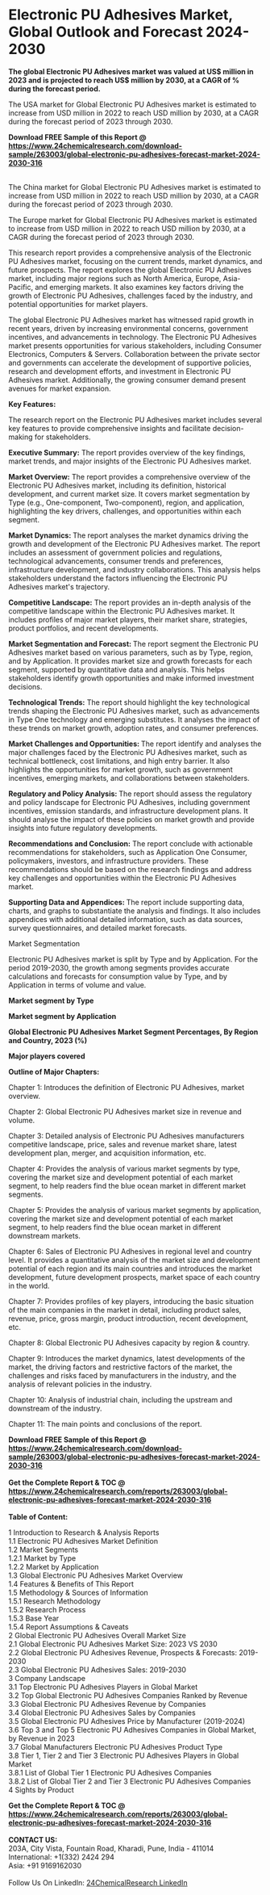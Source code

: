 <h1>Electronic PU Adhesives Market, Global Outlook and Forecast 2024-2030</h1><p><strong>The global Electronic PU Adhesives market was valued at US$ million in 2023 and is projected to reach US$ million by 2030, at a CAGR of % during the forecast period.</strong></p><p>
</p><p>The USA market for Global Electronic PU Adhesives market is estimated to increase from USD million in 2022 to reach USD million by 2030, at a CAGR during the forecast period of 2023 through 2030.</p><div><b>Download FREE Sample of this Report @ 
            <a href="https://www.24chemicalresearch.com/download-sample/263003/global-electronic-pu-adhesives-forecast-market-2024-2030-316">
            https://www.24chemicalresearch.com/download-sample/263003/global-electronic-pu-adhesives-forecast-market-2024-2030-316</a></b></div><br><p>
</p><p>The China market for Global Electronic PU Adhesives market is estimated to increase from USD million in 2022 to reach USD million by 2030, at a CAGR during the forecast period of 2023 through 2030.</p><p>
</p><p>The Europe market for Global Electronic PU Adhesives market is estimated to increase from USD million in 2022 to reach USD million by 2030, at a CAGR during the forecast period of 2023 through 2030.</p><p>
</p><p>This research report provides a comprehensive analysis of the Electronic PU Adhesives market, focusing on the current trends, market dynamics, and future prospects. The report explores the global Electronic PU Adhesives market, including major regions such as North America, Europe, Asia-Pacific, and emerging markets. It also examines key factors driving the growth of Electronic PU Adhesives, challenges faced by the industry, and potential opportunities for market players.</p><p>
The global Electronic PU Adhesives market has witnessed rapid growth in recent years, driven by increasing environmental concerns, government incentives, and advancements in technology. The Electronic PU Adhesives market presents opportunities for various stakeholders, including Consumer Electronics, Computers &amp; Servers. Collaboration between the private sector and governments can accelerate the development of supportive policies, research and development efforts, and investment in Electronic PU Adhesives market. Additionally, the growing consumer demand present avenues for market expansion.</p><p>
<strong>Key Features:</strong></p><p>
The research report on the Electronic PU Adhesives market includes several key features to provide comprehensive insights and facilitate decision-making for stakeholders.</p><p>
<strong>Executive Summary:</strong> The report provides overview of the key findings, market trends, and major insights of the Electronic PU Adhesives market.</p><p>
<strong>Market Overview:</strong> The report provides a comprehensive overview of the Electronic PU Adhesives market, including its definition, historical development, and current market size. It covers market segmentation by Type (e.g., One-component, Two-component), region, and application, highlighting the key drivers, challenges, and opportunities within each segment.</p><p>
<strong>Market Dynamics: </strong>The report analyses the market dynamics driving the growth and development of the Electronic PU Adhesives market. The report includes an assessment of government policies and regulations, technological advancements, consumer trends and preferences, infrastructure development, and industry collaborations. This analysis helps stakeholders understand the factors influencing the Electronic PU Adhesives market's trajectory.</p><p>
<strong>Competitive Landscape:</strong> The report provides an in-depth analysis of the competitive landscape within the Electronic PU Adhesives market. It includes profiles of major market players, their market share, strategies, product portfolios, and recent developments.</p><p>
<strong>Market Segmentation and Forecast: </strong>The report segment the Electronic PU Adhesives market based on various parameters, such as by Type, region, and by Application. It provides market size and growth forecasts for each segment, supported by quantitative data and analysis. This helps stakeholders identify growth opportunities and make informed investment decisions.</p><p>
<strong>Technological Trends:</strong> The report should highlight the key technological trends shaping the Electronic PU Adhesives market, such as advancements in Type One technology and emerging substitutes. It analyses the impact of these trends on market growth, adoption rates, and consumer preferences.</p><p>
<strong>Market Challenges and Opportunities: </strong>The report identify and analyses the major challenges faced by the Electronic PU Adhesives market, such as technical bottleneck, cost limitations, and high entry barrier. It also highlights the opportunities for market growth, such as government incentives, emerging markets, and collaborations between stakeholders.</p><p>
<strong>Regulatory and Policy Analysis: </strong>The report should assess the regulatory and policy landscape for Electronic PU Adhesives, including government incentives, emission standards, and infrastructure development plans. It should analyse the impact of these policies on market growth and provide insights into future regulatory developments.</p><p>
<strong>Recommendations and Conclusion:</strong> The report conclude with actionable recommendations for stakeholders, such as Application One Consumer, policymakers, investors, and infrastructure providers. These recommendations should be based on the research findings and address key challenges and opportunities within the Electronic PU Adhesives market.</p><p>
<strong>Supporting Data and Appendices: </strong>The report include supporting data, charts, and graphs to substantiate the analysis and findings. It also includes appendices with additional detailed information, such as data sources, survey questionnaires, and detailed market forecasts.</p><p>
Market Segmentation</p><p>
Electronic PU Adhesives market is split by Type and by Application. For the period 2019-2030, the growth among segments provides accurate calculations and forecasts for consumption value by Type, and by Application in terms of volume and value.</p><p>
<strong>Market segment by Type</strong></p><p>
</p><p>
</p><p><strong>Market segment by Application</strong></p><p>
</p><p>
</p><p><strong>Global Electronic PU Adhesives Market Segment Percentages, By Region and Country, 2023 (%)</strong></p><p>
</p><p>
</p><p></p><p>
</p><p><strong>Major players covered</strong></p><p>
</p><p>
</p><p><strong>Outline of Major Chapters:</strong></p><p>
Chapter 1: Introduces the definition of Electronic PU Adhesives, market overview.</p><p>
Chapter 2: Global Electronic PU Adhesives market size in revenue and volume.</p><p>
Chapter 3: Detailed analysis of Electronic PU Adhesives manufacturers competitive landscape, price, sales and revenue market share, latest development plan, merger, and acquisition information, etc.</p><p>
Chapter 4: Provides the analysis of various market segments by type, covering the market size and development potential of each market segment, to help readers find the blue ocean market in different market segments.</p><p>
Chapter 5: Provides the analysis of various market segments by application, covering the market size and development potential of each market segment, to help readers find the blue ocean market in different downstream markets.</p><p>
Chapter 6: Sales of Electronic PU Adhesives in regional level and country level. It provides a quantitative analysis of the market size and development potential of each region and its main countries and introduces the market development, future development prospects, market space of each country in the world.</p><p>
Chapter 7: Provides profiles of key players, introducing the basic situation of the main companies in the market in detail, including product sales, revenue, price, gross margin, product introduction, recent development, etc.</p><p>
Chapter 8: Global Electronic PU Adhesives capacity by region &amp; country.</p><p>
Chapter 9: Introduces the market dynamics, latest developments of the market, the driving factors and restrictive factors of the market, the challenges and risks faced by manufacturers in the industry, and the analysis of relevant policies in the industry.</p><p>
Chapter 10: Analysis of industrial chain, including the upstream and downstream of the industry.</p><p>
Chapter 11: The main points and conclusions of the report.</p><div><b>Download FREE Sample of this Report @ 
            <a href="https://www.24chemicalresearch.com/download-sample/263003/global-electronic-pu-adhesives-forecast-market-2024-2030-316">
            https://www.24chemicalresearch.com/download-sample/263003/global-electronic-pu-adhesives-forecast-market-2024-2030-316</a></b></div><br><div><b>Get the Complete Report & TOC @ 
            <a href="https://www.24chemicalresearch.com/reports/263003/global-electronic-pu-adhesives-forecast-market-2024-2030-316">
            https://www.24chemicalresearch.com/reports/263003/global-electronic-pu-adhesives-forecast-market-2024-2030-316</a></b></div><br>
            <b>Table of Content:</b><p>1 Introduction to Research & Analysis Reports<br />
    1.1 Electronic PU Adhesives Market Definition<br />
    1.2 Market Segments<br />
        1.2.1 Market by Type<br />
        1.2.2 Market by Application<br />
    1.3 Global Electronic PU Adhesives Market Overview<br />
    1.4 Features & Benefits of This Report<br />
    1.5 Methodology & Sources of Information<br />
        1.5.1 Research Methodology<br />
        1.5.2 Research Process<br />
        1.5.3 Base Year<br />
        1.5.4 Report Assumptions & Caveats<br />
2 Global Electronic PU Adhesives Overall Market Size<br />
    2.1 Global Electronic PU Adhesives Market Size: 2023 VS 2030<br />
    2.2 Global Electronic PU Adhesives Revenue, Prospects & Forecasts: 2019-2030<br />
    2.3 Global Electronic PU Adhesives Sales: 2019-2030<br />
3 Company Landscape<br />
    3.1 Top Electronic PU Adhesives Players in Global Market<br />
    3.2 Top Global Electronic PU Adhesives Companies Ranked by Revenue<br />
    3.3 Global Electronic PU Adhesives Revenue by Companies<br />
    3.4 Global Electronic PU Adhesives Sales by Companies<br />
    3.5 Global Electronic PU Adhesives Price by Manufacturer (2019-2024)<br />
    3.6 Top 3 and Top 5 Electronic PU Adhesives Companies in Global Market, by Revenue in 2023<br />
    3.7 Global Manufacturers Electronic PU Adhesives Product Type<br />
    3.8 Tier 1, Tier 2 and Tier 3 Electronic PU Adhesives Players in Global Market<br />
        3.8.1 List of Global Tier 1 Electronic PU Adhesives Companies<br />
        3.8.2 List of Global Tier 2 and Tier 3 Electronic PU Adhesives Companies<br />
4 Sights by Product</p><div><b>Get the Complete Report & TOC @ 
            <a href="https://www.24chemicalresearch.com/reports/263003/global-electronic-pu-adhesives-forecast-market-2024-2030-316">
            https://www.24chemicalresearch.com/reports/263003/global-electronic-pu-adhesives-forecast-market-2024-2030-316</a></b></div><br><b>CONTACT US:</b><br>
            203A, City Vista, Fountain Road, Kharadi, Pune, India - 411014<br>
            International: +1(332) 2424 294<br>
            Asia: +91 9169162030 <br><br>
            Follow Us On LinkedIn: <a href="https://www.linkedin.com/company/24chemicalresearch/">24ChemicalResearch LinkedIn</a>